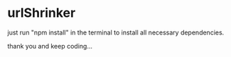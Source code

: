 # urlShrinker

just run "npm install" in the terminal to install all  necessary dependencies.

thank you and keep coding...
